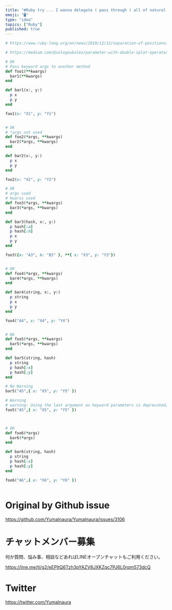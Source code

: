 ```yaml
---
title: "#Ruby try ... I wanna delegate ( pass through ) all of natural args to"
emoji: "🖥"
type: "idea"
topics: ["Ruby"]
published: true
---
```


```rb
# https://www.ruby-lang.org/en/news/2019/12/12/separation-of-positional-and-keyword-arguments-in-ruby-3-0/

# https://medium.com/@sologoubalex/parameter-with-double-splat-operator-in-ruby-d944d234de34

# OK
# Pass keyword args to another method
def foo1(**kwargs)
  bar1(**kwargs)
end

def bar1(x:, y:)
  p x
  p y
end

foo1(x: "X1", y: "Y1")


# OK
# *args not used
def foo2(*args, **kwargs)
  bar2(*args, **kwargs)
end

def bar2(x:, y:)
  p x
  p y
end

foo2(x: "X2", y: "Y2")

# OK
# args used
# kwarss used
def foo3(*args, **kwargs)
  bar3(*args, **kwargs)
end

def bar3(hash, x:, y:)
  p hash[:a]
  p hash[:b]
  p x
  p y
end

foo3({a: "A3", b: "B3" }, **{ x: "X3", y: "Y3"})


# OK
def foo4(*args, **kwargs)
  bar4(*args, **kwargs)
end

def bar4(string, x:, y:)
  p string
  p x
  p y
end

foo4("A4", x: "X4", y: "Y4")


# NG
def foo5(*args, **kwargs)
  bar5(*args, **kwargs)
end

def bar5(string, hash)
  p string
  p hash[:x]
  p hash[:y]
end

# No Warning
bar5("A5",{ x: "X5", y: "Y5" })

# Warning
# warning: Using the last argument as keyword parameters is deprecated; maybe ** should be added to the call
foo5("A5",{ x: "X5", y: "Y5" })



# OK
def foo6(*args)
  bar6(*args)
end

def bar6(string, hash)
  p string
  p hash[:x]
  p hash[:y]
end

foo6("A6",{ x: "X6", y: "Y6" })



```

# Original by Github issue

https://github.com/YumaInaura/YumaInaura/issues/3106











<!-- Update From Qiita API -->

# チャットメンバー募集


何か質問、悩み事、相談などあればLINEオープンチャットもご利用ください。

https://line.me/ti/g2/eEPltQ6Tzh3pYAZV8JXKZqc7PJ6L0rpm573dcQ





# Twitter


https://twitter.com/YumaInaura


<!-- Update From Qiita API -->


